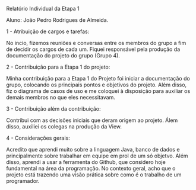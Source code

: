 Relatório Individual da Etapa 1

Aluno: João Pedro Rodrigues de Almeida.

1 - Atribuição de cargos e tarefas:

No incio, fizemos reuniões e conversas entre os membros do grupo a fim de decidir os cargos de cada um. Fiquei responsável pela produção da documentação do projeto do grupo (Grupo 4).

2 - Contribuição para a Etapa 1 do projeto:

Minha contribuição para a Etapa 1 do Projeto foi iniciar a documentação do grupo, colocando os principais pontos e objetivos do projeto.
Além disso, fiz o diagrama de  casos de uso e me coloquei à disposição para auxiliar os demais membros no que eles necessitavam.

3 - Contribuição além da contribuição:

Contribui com as decisões iniciais que deram origem ao projeto.
Álem disso, auxiliei os colegas na produção da View.

4 - Considerações gerais:

Acredito que aprendi muito sobre a linguagem Java, banco de dados e principalmente sobre trabalhar em equipe em prol de um só objetvo.
Além disso, aprendi a usar a ferramenta do Github, que considero hoje fundamental na área da programação.
No contexto geral, acho que o projeto está trazendo uma visão prática sobre como é o trabalho de um programador.
